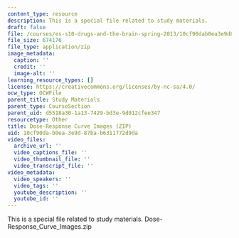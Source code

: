 ```yaml
---
content_type: resource
description: This is a special file related to study materials.
draft: false
file: /courses/es-s10-drugs-and-the-brain-spring-2013/10cf90dab0ea3e9d87bab6311772d9da_Dose-Response_Curve_Images.zip
file_size: 674176
file_type: application/zip
image_metadata:
  caption: ''
  credit: ''
  image-alt: ''
learning_resource_types: []
license: https://creativecommons.org/licenses/by-nc-sa/4.0/
ocw_type: OCWFile
parent_title: Study Materials
parent_type: CourseSection
parent_uid: d5518a30-1a13-7429-bd3e-9d012cfee347
resourcetype: Other
title: Dose-Response Curve Images (ZIP)
uid: 10cf90da-b0ea-3e9d-87ba-b6311772d9da
video_files:
  archive_url: ''
  video_captions_file: ''
  video_thumbnail_file: ''
  video_transcript_file: ''
video_metadata:
  video_speakers: ''
  video_tags: ''
  youtube_description: ''
  youtube_id: ''
---
```

This is a special file related to study materials. Dose-Response\_Curve\_Images.zip